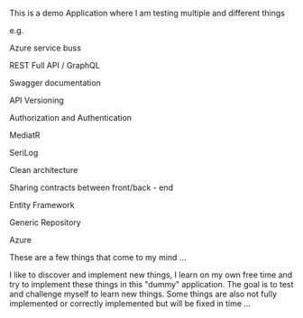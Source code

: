 This is a demo Application where I am testing multiple and different things

e.g.

  Azure service buss
  
  REST Full API / GraphQL
  
  Swagger documentation
  
  API Versioning
  
  Authorization and Authentication
  
  MediatR
  
  SeriLog
  
  Clean architecture
  
  Sharing contracts between front/back - end
  
  Entity Framework
  
  Generic Repository
  
  Azure

These are a few things that come to my mind ...

I like to discover and implement new things, I learn on my own free time and try to implement these things in this "dummy" application.
The goal is to test and challenge myself to learn new things.
Some things are also not fully implemented or correctly implemented but will be fixed in time ...
